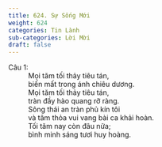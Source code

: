 ```yaml
---
title: 624. Sự Sống Mới
weight: 624
categories: Tin Lành
sub-categories: Lời Mời
draft: false
---
```

<dl><dt>Câu 1:</dt><dd data-verse="1">Mọi tăm tối thảy tiêu tán, <br/>biến mất trong ánh chiêu dương. <br/>Mọi tăm tối thảy tiêu tán, <br/>tràn đầy hào quang rỡ ràng. <br/>Sông thái an tràn phủ kín tôi <br/>và tâm thỏa vui vang bài ca khải hoàn. <br/>Tối tăm nay còn đâu nữa; <br/>bình minh sáng tươi huy hoàng. </dd></dl>